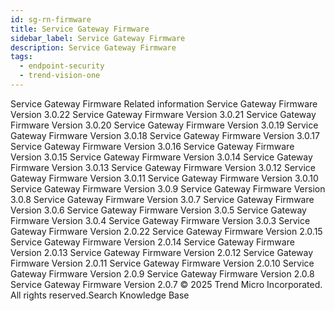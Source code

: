 ```yaml
---
id: sg-rn-firmware
title: Service Gateway Firmware
sidebar_label: Service Gateway Firmware
description: Service Gateway Firmware
tags:
  - endpoint-security
  - trend-vision-one
---
```


 Service Gateway Firmware Related information Service Gateway Firmware Version 3.0.22 Service Gateway Firmware Version 3.0.21 Service Gateway Firmware Version 3.0.20 Service Gateway Firmware Version 3.0.19 Service Gateway Firmware Version 3.0.18 Service Gateway Firmware Version 3.0.17 Service Gateway Firmware Version 3.0.16 Service Gateway Firmware Version 3.0.15 Service Gateway Firmware Version 3.0.14 Service Gateway Firmware Version 3.0.13 Service Gateway Firmware Version 3.0.12 Service Gateway Firmware Version 3.0.11 Service Gateway Firmware Version 3.0.10 Service Gateway Firmware Version 3.0.9 Service Gateway Firmware Version 3.0.8 Service Gateway Firmware Version 3.0.7 Service Gateway Firmware Version 3.0.6 Service Gateway Firmware Version 3.0.5 Service Gateway Firmware Version 3.0.4 Service Gateway Firmware Version 3.0.3 Service Gateway Firmware Version 2.0.22 Service Gateway Firmware Version 2.0.15 Service Gateway Firmware Version 2.0.14 Service Gateway Firmware Version 2.0.13 Service Gateway Firmware Version 2.0.12 Service Gateway Firmware Version 2.0.11 Service Gateway Firmware Version 2.0.10 Service Gateway Firmware Version 2.0.9 Service Gateway Firmware Version 2.0.8 Service Gateway Firmware Version 2.0.7 © 2025 Trend Micro Incorporated. All rights reserved.Search Knowledge Base